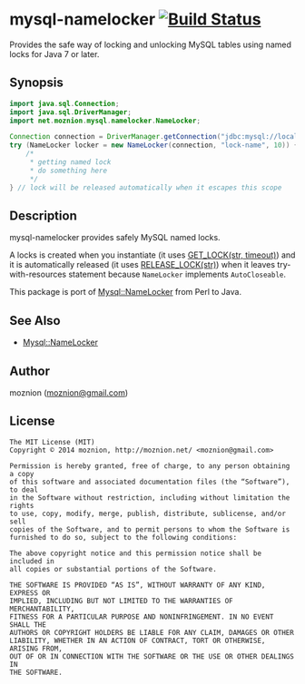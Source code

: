 mysql-namelocker [![Build Status](https://travis-ci.org/moznion/java-mysql-namelocker.svg)](https://travis-ci.org/moznion/java-mysql-namelocker)
==

Provides the safe way of locking and unlocking MySQL tables using named locks for Java 7 or later.

Synopsis
--

```java
import java.sql.Connection;
import java.sql.DriverManager;
import net.moznion.mysql.namelocker.NameLocker;

Connection connection = DriverManager.getConnection("jdbc:mysql://localhost/table_name", "", "");
try (NameLocker locker = new NameLocker(connection, "lock-name", 10)) {
    /*
     * getting named lock
     * do something here
     */
} // lock will be released automatically when it escapes this scope
```

Description
--

mysql-namelocker provides safely MySQL named locks.

A locks is created when you instantiate (it uses [GET\_LOCK(str, timeout)](http://dev.mysql.com/doc/refman/5.6/en/miscellaneous-functions.html#function_get-lock)) and it is automatically released (it uses [RELEASE\_LOCK(str)](http://dev.mysql.com/doc/refman/5.6/en/miscellaneous-functions.html#function_release-lock)) when it leaves try-with-resources statement because `NameLocker` implements `AutoCloseable`.

This package is port of [Mysql::NameLocker](https://metacpan.org/pod/Mysql::NameLocker) from Perl to Java.

See Also
--

- [Mysql::NameLocker](https://metacpan.org/pod/Mysql::NameLocker)

Author
--

moznion (<moznion@gmail.com>)

License
--

```
The MIT License (MIT)
Copyright © 2014 moznion, http://moznion.net/ <moznion@gmail.com>

Permission is hereby granted, free of charge, to any person obtaining a copy
of this software and associated documentation files (the “Software”), to deal
in the Software without restriction, including without limitation the rights
to use, copy, modify, merge, publish, distribute, sublicense, and/or sell
copies of the Software, and to permit persons to whom the Software is
furnished to do so, subject to the following conditions:

The above copyright notice and this permission notice shall be included in
all copies or substantial portions of the Software.

THE SOFTWARE IS PROVIDED “AS IS”, WITHOUT WARRANTY OF ANY KIND, EXPRESS OR
IMPLIED, INCLUDING BUT NOT LIMITED TO THE WARRANTIES OF MERCHANTABILITY,
FITNESS FOR A PARTICULAR PURPOSE AND NONINFRINGEMENT. IN NO EVENT SHALL THE
AUTHORS OR COPYRIGHT HOLDERS BE LIABLE FOR ANY CLAIM, DAMAGES OR OTHER
LIABILITY, WHETHER IN AN ACTION OF CONTRACT, TORT OR OTHERWISE, ARISING FROM,
OUT OF OR IN CONNECTION WITH THE SOFTWARE OR THE USE OR OTHER DEALINGS IN
THE SOFTWARE.
```

